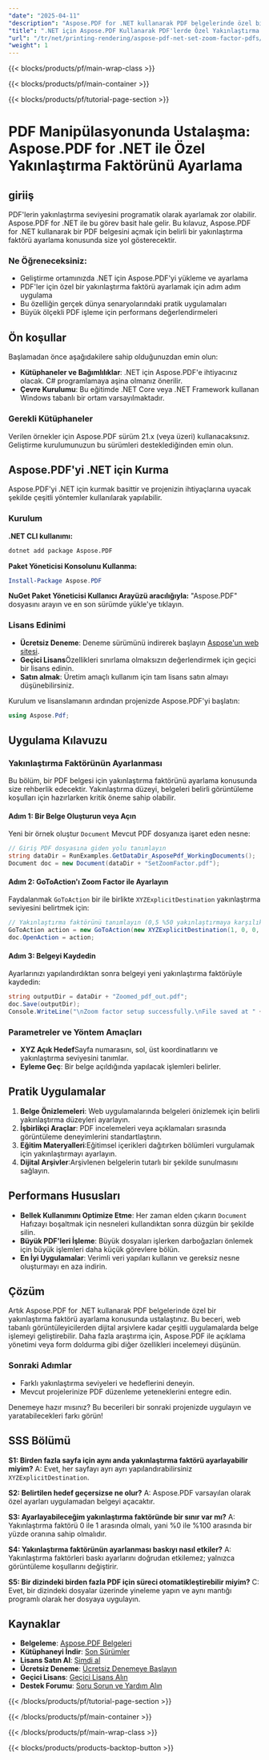 ```yaml
---
"date": "2025-04-11"
"description": "Aspose.PDF for .NET kullanarak PDF belgelerinde özel bir yakınlaştırma faktörünün nasıl ayarlanacağını öğrenin. Bu kılavuz, kurulum, uygulama adımları ve pratik uygulamaları kapsar."
"title": ".NET için Aspose.PDF Kullanarak PDF'lerde Özel Yakınlaştırma Faktörünü Ayarlama - Eksiksiz Bir Kılavuz"
"url": "/tr/net/printing-rendering/aspose-pdf-net-set-zoom-factor-pdfs/"
"weight": 1
---
```


{{< blocks/products/pf/main-wrap-class >}}

{{< blocks/products/pf/main-container >}}

{{< blocks/products/pf/tutorial-page-section >}}


# PDF Manipülasyonunda Ustalaşma: Aspose.PDF for .NET ile Özel Yakınlaştırma Faktörünü Ayarlama

## giriiş

PDF'lerin yakınlaştırma seviyesini programatik olarak ayarlamak zor olabilir. Aspose.PDF for .NET ile bu görev basit hale gelir. Bu kılavuz, Aspose.PDF for .NET kullanarak bir PDF belgesini açmak için belirli bir yakınlaştırma faktörü ayarlama konusunda size yol gösterecektir.

### Ne Öğreneceksiniz:
- Geliştirme ortamınızda .NET için Aspose.PDF'yi yükleme ve ayarlama
- PDF'ler için özel bir yakınlaştırma faktörü ayarlamak için adım adım uygulama
- Bu özelliğin gerçek dünya senaryolarındaki pratik uygulamaları
- Büyük ölçekli PDF işleme için performans değerlendirmeleri

## Ön koşullar

Başlamadan önce aşağıdakilere sahip olduğunuzdan emin olun:
- **Kütüphaneler ve Bağımlılıklar**: .NET için Aspose.PDF'e ihtiyacınız olacak. C# programlamaya aşina olmanız önerilir.
- **Çevre Kurulumu**: Bu eğitimde .NET Core veya .NET Framework kullanan Windows tabanlı bir ortam varsayılmaktadır.

### Gerekli Kütüphaneler
Verilen örnekler için Aspose.PDF sürüm 21.x (veya üzeri) kullanacaksınız. Geliştirme kurulumunuzun bu sürümleri desteklediğinden emin olun.

## Aspose.PDF'yi .NET için Kurma

Aspose.PDF'yi .NET için kurmak basittir ve projenizin ihtiyaçlarına uyacak şekilde çeşitli yöntemler kullanılarak yapılabilir.

### Kurulum

**.NET CLI kullanımı:**
```bash
dotnet add package Aspose.PDF
```

**Paket Yöneticisi Konsolunu Kullanma:**
```powershell
Install-Package Aspose.PDF
```

**NuGet Paket Yöneticisi Kullanıcı Arayüzü aracılığıyla:** 
"Aspose.PDF" dosyasını arayın ve en son sürümde yükle'ye tıklayın.

### Lisans Edinimi
- **Ücretsiz Deneme**: Deneme sürümünü indirerek başlayın [Aspose'un web sitesi](https://releases.aspose.com/pdf/net/).
- **Geçici Lisans**Özellikleri sınırlama olmaksızın değerlendirmek için geçici bir lisans edinin.
- **Satın almak**: Üretim amaçlı kullanım için tam lisans satın almayı düşünebilirsiniz.

Kurulum ve lisanslamanın ardından projenizde Aspose.PDF'yi başlatın:
```csharp
using Aspose.Pdf;
```

## Uygulama Kılavuzu

### Yakınlaştırma Faktörünün Ayarlanması
Bu bölüm, bir PDF belgesi için yakınlaştırma faktörünü ayarlama konusunda size rehberlik edecektir. Yakınlaştırma düzeyi, belgeleri belirli görüntüleme koşulları için hazırlarken kritik öneme sahip olabilir.

#### Adım 1: Bir Belge Oluşturun veya Açın
Yeni bir örnek oluştur `Document` Mevcut PDF dosyanıza işaret eden nesne:
```csharp
// Giriş PDF dosyasına giden yolu tanımlayın
string dataDir = RunExamples.GetDataDir_AsposePdf_WorkingDocuments();
Document doc = new Document(dataDir + "SetZoomFactor.pdf");
```

#### Adım 2: GoToAction'ı Zoom Factor ile Ayarlayın
Faydalanmak `GoToAction` bir ile birlikte `XYZExplicitDestination` yakınlaştırma seviyesini belirtmek için:
```csharp
// Yakınlaştırma faktörünü tanımlayın (0,5 %50 yakınlaştırmaya karşılık gelir)
GoToAction action = new GoToAction(new XYZExplicitDestination(1, 0, 0, .5));
doc.OpenAction = action;
```

#### Adım 3: Belgeyi Kaydedin
Ayarlarınızı yapılandırdıktan sonra belgeyi yeni yakınlaştırma faktörüyle kaydedin:
```csharp
string outputDir = dataDir + "Zoomed_pdf_out.pdf";
doc.Save(outputDir);
Console.WriteLine("\nZoom factor setup successfully.\nFile saved at " + outputDir);
```

### Parametreler ve Yöntem Amaçları
- **XYZ Açık Hedef**Sayfa numarasını, sol, üst koordinatlarını ve yakınlaştırma seviyesini tanımlar.
- **Eyleme Geç**: Bir belge açıldığında yapılacak işlemleri belirler.

## Pratik Uygulamalar
1. **Belge Önizlemeleri**: Web uygulamalarında belgeleri önizlemek için belirli yakınlaştırma düzeyleri ayarlayın.
2. **İşbirlikçi Araçlar**: PDF incelemeleri veya açıklamaları sırasında görüntüleme deneyimlerini standartlaştırın.
3. **Eğitim Materyalleri**:Eğitimsel içerikleri dağıtırken bölümleri vurgulamak için yakınlaştırmayı ayarlayın.
4. **Dijital Arşivler**:Arşivlenen belgelerin tutarlı bir şekilde sunulmasını sağlayın.

## Performans Hususları
- **Bellek Kullanımını Optimize Etme**: Her zaman elden çıkarın `Document` Hafızayı boşaltmak için nesneleri kullandıktan sonra düzgün bir şekilde silin.
- **Büyük PDF'leri İşleme**: Büyük dosyaları işlerken darboğazları önlemek için büyük işlemleri daha küçük görevlere bölün.
- **En İyi Uygulamalar**: Verimli veri yapıları kullanın ve gereksiz nesne oluşturmayı en aza indirin.

## Çözüm
Artık Aspose.PDF for .NET kullanarak PDF belgelerinde özel bir yakınlaştırma faktörü ayarlama konusunda ustalaştınız. Bu beceri, web tabanlı görüntüleyicilerden dijital arşivlere kadar çeşitli uygulamalarda belge işlemeyi geliştirebilir. Daha fazla araştırma için, Aspose.PDF ile açıklama yönetimi veya form doldurma gibi diğer özellikleri incelemeyi düşünün.

### Sonraki Adımlar
- Farklı yakınlaştırma seviyeleri ve hedeflerini deneyin.
- Mevcut projelerinize PDF düzenleme yeteneklerini entegre edin.

Denemeye hazır mısınız? Bu becerileri bir sonraki projenizde uygulayın ve yaratabilecekleri farkı görün!

## SSS Bölümü
**S1: Birden fazla sayfa için aynı anda yakınlaştırma faktörü ayarlayabilir miyim?**
A: Evet, her sayfayı ayrı ayrı yapılandırabilirsiniz `XYZExplicitDestination`.

**S2: Belirtilen hedef geçersizse ne olur?**
A: Aspose.PDF varsayılan olarak özel ayarları uygulamadan belgeyi açacaktır.

**S3: Ayarlayabileceğim yakınlaştırma faktöründe bir sınır var mı?**
A: Yakınlaştırma faktörü 0 ile 1 arasında olmalı, yani %0 ile %100 arasında bir yüzde oranına sahip olmalıdır.

**S4: Yakınlaştırma faktörünün ayarlanması baskıyı nasıl etkiler?**
A: Yakınlaştırma faktörleri baskı ayarlarını doğrudan etkilemez; yalnızca görüntüleme koşullarını değiştirir.

**S5: Bir dizindeki birden fazla PDF için süreci otomatikleştirebilir miyim?**
C: Evet, bir dizindeki dosyalar üzerinde yineleme yapın ve aynı mantığı programlı olarak her dosyaya uygulayın.

## Kaynaklar
- **Belgeleme**: [Aspose.PDF Belgeleri](https://reference.aspose.com/pdf/net/)
- **Kütüphaneyi İndir**: [Son Sürümler](https://releases.aspose.com/pdf/net/)
- **Lisans Satın Al**: [Şimdi al](https://purchase.aspose.com/buy)
- **Ücretsiz Deneme**: [Ücretsiz Denemeye Başlayın](https://releases.aspose.com/pdf/net/)
- **Geçici Lisans**: [Geçici Lisans Alın](https://purchase.aspose.com/temporary-license/)
- **Destek Forumu**: [Soru Sorun ve Yardım Alın](https://forum.aspose.com/c/pdf/10)

{{< /blocks/products/pf/tutorial-page-section >}}

{{< /blocks/products/pf/main-container >}}

{{< /blocks/products/pf/main-wrap-class >}}

{{< blocks/products/products-backtop-button >}}